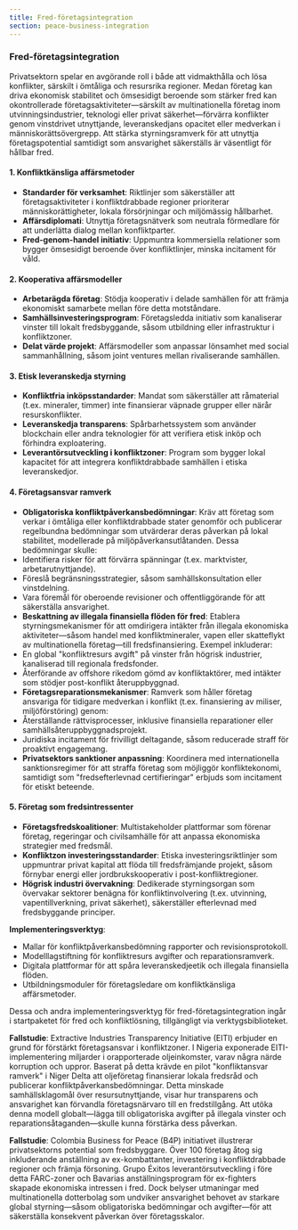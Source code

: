 ```yaml
---
title: Fred-företagsintegration
section: peace-business-integration
---
```


### Fred-företagsintegration

Privatsektorn spelar en avgörande roll i både att vidmakthålla och lösa konflikter, särskilt i ömtåliga och resursrika regioner. Medan företag kan driva ekonomisk stabilitet och ömsesidigt beroende som stärker fred kan okontrollerade företagsaktiviteter—särskilt av multinationella företag inom utvinningsindustrier, teknologi eller privat säkerhet—förvärra konflikter genom vinstdrivet utnyttjande, leveranskedjans opacitet eller medverkan i människorättsövergrepp. Att stärka styrningsramverk för att utnyttja företagspotential samtidigt som ansvarighet säkerställs är väsentligt för hållbar fred.

#### 1. Konfliktkänsliga affärsmetoder
- **Standarder för verksamhet**: Riktlinjer som säkerställer att företagsaktiviteter i konfliktdrabbade regioner prioriterar människorättigheter, lokala försörjningar och miljömässig hållbarhet.
- **Affärsdiplomati**: Utnyttja företagsnätverk som neutrala förmedlare för att underlätta dialog mellan konfliktparter.
- **Fred-genom-handel initiativ**: Uppmuntra kommersiella relationer som bygger ömsesidigt beroende över konfliktlinjer, minska incitament för våld.

#### 2. Kooperativa affärsmodeller
- **Arbetarägda företag**: Stödja kooperativ i delade samhällen för att främja ekonomiskt samarbete mellan före detta motståndare.
- **Samhällsinvesteringsprogram**: Företagsledda initiativ som kanaliserar vinster till lokalt fredsbyggande, såsom utbildning eller infrastruktur i konfliktzoner.
- **Delat värde projekt**: Affärsmodeller som anpassar lönsamhet med social sammanhållning, såsom joint ventures mellan rivaliserande samhällen.

#### 3. Etisk leveranskedja styrning
- **Konfliktfria inköpsstandarder**: Mandat som säkerställer att råmaterial (t.ex. mineraler, timmer) inte finansierar väpnade grupper eller närår resurskonflikter.
- **Leveranskedja transparens**: Spårbarhetssystem som använder blockchain eller andra teknologier för att verifiera etisk inköp och förhindra exploatering.
- **Leverantörsutveckling i konfliktzoner**: Program som bygger lokal kapacitet för att integrera konfliktdrabbade samhällen i etiska leveranskedjor.

#### 4. Företagsansvar ramverk
- **Obligatoriska konfliktpåverkansbedömningar**: Kräv att företag som verkar i ömtåliga eller konfliktdrabbade stater genomför och publicerar regelbundna bedömningar som utvärderar deras påverkan på lokal stabilitet, modellerade på miljöpåverkansutlåtanden. Dessa bedömningar skulle:
- Identifiera risker för att förvärra spänningar (t.ex. marktvister, arbetarutnyttjande).
- Föreslå begränsningsstrategier, såsom samhällskonsultation eller vinstdelning.
- Vara föremål för oberoende revisioner och offentliggörande för att säkerställa ansvarighet.
- **Beskattning av illegala finansiella flöden för fred**: Etablera styrningsmekanismer för att omdirigera intäkter från illegala ekonomiska aktiviteter—såsom handel med konfliktmineraler, vapen eller skatteflykt av multinationella företag—till fredsfinansiering. Exempel inkluderar:
- En global "konfliktresurs avgift" på vinster från högrisk industrier, kanaliserad till regionala fredsfonder.
- Återförande av offshore rikedom gömd av konfliktaktörer, med intäkter som stödjer post-konflikt återuppbyggnad.
- **Företagsreparationsmekanismer**: Ramverk som håller företag ansvariga för tidigare medverkan i konflikt (t.ex. finansiering av miliser, miljöförstöring) genom:
- Återställande rättvisprocesser, inklusive finansiella reparationer eller samhällsåteruppbyggnadsprojekt.
- Juridiska incitament för frivilligt deltagande, såsom reducerade straff för proaktivt engagemang.
- **Privatsektors sanktioner anpassning**: Koordinera med internationella sanktionsregimer för att straffa företag som möjliggör konfliktekonomi, samtidigt som "fredsefterlevnad certifieringar" erbjuds som incitament för etiskt beteende.

#### 5. Företag som fredsintressenter
- **Företagsfredskoalitioner**: Multistakeholder plattformar som förenar företag, regeringar och civilsamhälle för att anpassa ekonomiska strategier med fredsmål.
- **Konfliktzon investeringsstandarder**: Etiska investeringsriktlinjer som uppmuntrar privat kapital att flöda till fredsfrämjande projekt, såsom förnybar energi eller jordbrukskooperativ i post-konfliktregioner.
- **Högrisk industri övervakning**: Dedikerade styrningsorgan som övervakar sektorer benägna för konfliktinvolvering (t.ex. utvinning, vapentillverkning, privat säkerhet), säkerställer efterlevnad med fredsbyggande principer.

**Implementeringsverktyg**:
- Mallar för konfliktpåverkansbedömning rapporter och revisionsprotokoll.
- Modelllagstiftning för konfliktresurs avgifter och reparationsramverk.
- Digitala plattformar för att spåra leveranskedjeetik och illegala finansiella flöden.
- Utbildningsmoduler för företagsledare om konfliktkänsliga affärsmetoder.

Dessa och andra implementeringsverktyg för fred-företagsintegration ingår i startpaketet för fred och konfliktlösning, tillgängligt via verktygsbiblioteket.

**Fallstudie**: Extractive Industries Transparency Initiative (EITI) erbjuder en grund för förstärkt företagsansvar i konfliktzoner. I Nigeria exponerade EITI-implementering miljarder i orapporterade oljeinkomster, varav några närde korruption och uppror. Baserat på detta krävde en pilot "konfliktansvar ramverk" i Niger Delta att oljeföretag finansierar lokala fredsråd och publicerar konfliktpåverkansbedömningar. Detta minskade samhällsklagomål över resursutnyttjande, visar hur transparens och ansvarighet kan förvandla företagsnärvaro till en fredstillgång. Att utöka denna modell globalt—lägga till obligatoriska avgifter på illegala vinster och reparationsåtaganden—skulle kunna förstärka dess påverkan.

**Fallstudie**: Colombia Business for Peace (B4P) initiativet illustrerar privatsektorns potential som fredsbyggare. Över 100 företag åtog sig inkluderande anställning av ex-kombattanter, investering i konfliktdrabbade regioner och främja försoning. Grupo Éxitos leverantörsutveckling i före detta FARC-zoner och Bavarias anställningsprogram för ex-fighters skapade ekonomiska intressen i fred. Dock belyser utmaningar med multinationella dotterbolag som undviker ansvarighet behovet av starkare global styrning—såsom obligatoriska bedömningar och avgifter—för att säkerställa konsekvent påverkan över företagsskalor.
